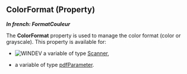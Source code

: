 
## ColorFormat (Property)

***In french: FormatCouleur***
	



<a name="XUse"></a>
<a name="Use"></a>
<a name="description"></a>
The **ColorFormat** property is used to manage the color format (color or grayscale). This property is available for: 

- ![WINDEV](https://doc.pcsoft.fr/ext/images/us/WD.png) a variable of type [Scanner](../WDLang6/1410087808.md),

- a variable of type [pdfParameter](../WDLang6/1410087857.md). 




